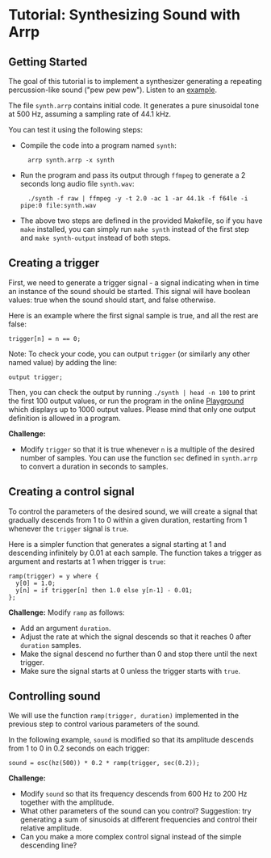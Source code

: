 # Tutorial: Synthesizing Sound with Arrp

## Getting Started

The goal of this tutorial is to implement a synthesizer generating a repeating percussion-like sound ("pew pew pew").
Listen to an [example](synth-solution.wav).

The file `synth.arrp` contains initial code. It generates a pure sinusoidal tone at 500 Hz, assuming a sampling rate of 44.1 kHz.

You can test it using the following steps:

- Compile the code into a program named `synth`:

        arrp synth.arrp -x synth

- Run the program and pass its output through `ffmpeg` to generate a 2 seconds long audio file `synth.wav`:

        ./synth -f raw | ffmpeg -y -t 2.0 -ac 1 -ar 44.1k -f f64le -i pipe:0 file:synth.wav

- The above two steps are defined in the provided Makefile, so if you have `make` installed, you can simply run `make synth` instead of the first step and `make synth-output` instead of both steps.

## Creating a trigger

First, we need to generate a trigger signal - a signal indicating when in time an instance of the sound should be started. This signal will have boolean values: true when the sound should start, and false otherwise.

Here is an example where the first signal sample is true, and all the rest are false:

    trigger[n] = n == 0;

Note: To check your code, you can output `trigger` (or similarly any other named value) by adding the line:

    output trigger;

Then, you can check the output by running `./synth | head -n 100` to print the first 100 output values, or run the program in the online [Playground](http://arrp-lang.info/play) which displays up to 1000 output values. Please mind that only one output definition is allowed in a program.

**Challenge:**

- Modify `trigger` so that it is true whenever `n` is a multiple of the desired number of samples. You can use the function `sec` defined in `synth.arrp` to convert a duration in seconds to samples.

## Creating a control signal

To control the parameters of the desired sound, we will create a signal that gradually descends from 1 to 0 within a given duration, restarting from 1 whenever the `trigger` signal is `true`.

Here is a simpler function that generates a signal starting at 1 and descending infinitely by 0.01 at each sample. The function takes a trigger as argument and restarts at 1 when trigger is `true`:

    ramp(trigger) = y where {
      y[0] = 1.0;
      y[n] = if trigger[n] then 1.0 else y[n-1] - 0.01;
    };

**Challenge:** Modify `ramp` as follows:

- Add an argument `duration`.
- Adjust the rate at which the signal descends so that it reaches 0 after `duration` samples.
- Make the signal descend no further than 0 and stop there until the next trigger.
- Make sure the signal starts at 0 unless the trigger starts with `true`.


## Controlling sound

We will use the function `ramp(trigger, duration)` implemented in the previous step to control various parameters of the sound.

In the following example, `sound` is modified so that its amplitude descends from 1 to 0 in 0.2 seconds on each trigger:

    sound = osc(hz(500)) * 0.2 * ramp(trigger, sec(0.2));

**Challenge:**

- Modify `sound` so that its frequency descends from 600 Hz to 200 Hz together with the amplitude.
- What other parameters of the sound can you control? Suggestion: try generating a sum of sinusoids at different frequencies and control their relative amplitude.
- Can you make a more complex control signal instead of the simple descending line?
